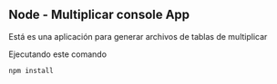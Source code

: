 ## Node - Multiplicar console App

Está es una aplicación para generar archivos de tablas de multiplicar

Ejecutando este comando

```
npm install
```